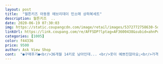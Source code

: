 ```yaml
---
layout: post 
title:  "월튼키즈 아동용 에브리데이 민소매 상하복세트" 
description: 월튼키즈  ..
date: 2020-06-19 07:30:03 
img: https://static.coupangcdn.com/image/retail/images/5372772758630-5dd20741-f2da-4e8e-8d93-82622a4e7fe4.jpg 
linkUrl: https://link.coupang.com/re/AFFSDP?lptag=AF3600438&subid=ahnPublicAsk&pageKey=1478024258&itemId=2539375362&vendorItemId=70532108240&traceid=V0-113-d14d83b718898a8e 
categories: [1005] 
color: f44336 
price: 9500 
author: Ask View Shop 
cont:  "●구매후기●<br/>36개월 14키로 남아인데... <br/>옷이 예쁘진않아요;<br/>가격도 저렴하고 사진그대로 너무 예뻐요.<br/><br/>놀이터 갈때 막입힐려구요소매부분이 민소매와 반팔 중간이고<br/>바지는 좀 짧아요<br/>옷은 괜찮아요<br/>우리애기 7세남아 115cm20kg 130사이즈 샀는데 넉넉하게 잘입어요<br/>초3  23키로 마른편이라 넉넉하네요<br/>" 
---
```

